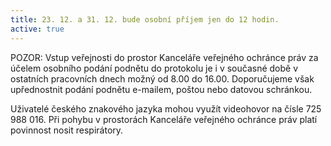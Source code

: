 ```yaml
---
title: 23. 12. a 31. 12. bude osobní příjem jen do 12 hodin.
active: true
---
```

POZOR: Vstup veřejnosti do prostor Kanceláře veřejného ochránce práv za účelem osobního podání podnětu do protokolu je i v současné době v ostatních pracovních dnech možný od 8.00 do 16.00. Doporučujeme však upřednostnit podání podnětu e-mailem, poštou nebo datovou schránkou.

Uživatelé českého znakového jazyka mohou využít videohovor na čísle 725 988 016. Při pohybu v prostorách Kanceláře veřejného ochránce práv platí povinnost nosit respirátory.